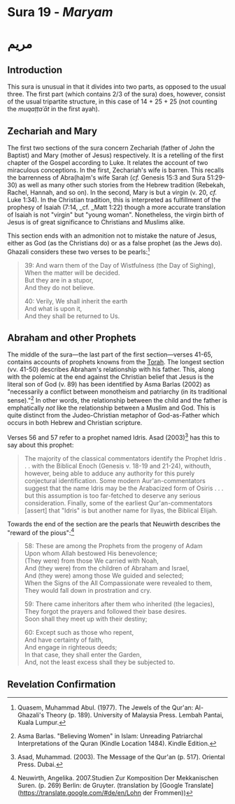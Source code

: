 # Sura 19 - _Maryam_

# مريم

## Introduction

This sura is unusual in that it divides into two parts, as opposed to the usual three. The first part \(which contains 2/3 of the sura\) does, however, consist of the usual tripartite structure, in this case of 14 + 25 + 25 \(not counting the _muqaṭṭaʿāt_ in the first ayah\).

## Zechariah and Mary

The first two sections of the sura concern Zechariah \(father of John the Baptist\) and Mary \(mother of Jesus\) respectively. It is a retelling of the first chapter of the Gospel according to Luke. It relates the account of two miraculous conceptions. In the first, Zechariah's wife is barren. This recalls the barrenness of Abra\(ha\)m's wife Sarah \(_cf._ Genesis 15:3 and Sura 51:29-30\) as well as many other such stories from the Hebrew tradition \(Rebekah, Rachel, Hannah, and so on\). In the second,  Mary is but a virgin \(v. 20, _cf._ Luke 1:34\). In the Christian tradition, this is interpreted as fulfillment of the prophesy of Isaiah \(7:14, \_cf. \_Matt 1:22\) though a more accurate translation of Isaiah is not "virgin" but "young woman". Nonetheless, the virgin birth of Jesus is of great significance to Christians and Muslims alike.

This section ends with an admonition not to mistake the nature of Jesus, either as God \(as the Christians do\) or as a false prophet \(as the Jews do\). Ghazali considers these two verses to be pearls:[^2]

> 39: And warn them of the Day of Wistfulness \(the Day of Sighing\),  
> When the matter will be decided.  
> But they are in a stupor,  
> And they do not believe.
>
> 40: Verily, We shall inherit the earth  
> And what is upon it,  
> And they shall be returned to Us.

## Abraham and other Prophets

The middle of the sura—the last part of the first section—verses 41-65, contains accounts of prophets knowns from the [Torah](/torah.md). The longest section \(vv. 41-50\) describes Abraham's relationship with his father. This, along with the polemic at the end against the Christian belief that Jesus is the literal son of God \(v. 89\) has been identified by Asma Barlas \(2002\) as "necessarily a conflict between monotheism and patriarchy \(in its traditional sense\)."[^1] In other words, the relationship between the child and the father is emphatically _not_ like the relationship between a Muslim and God. This is quite distinct from the Judeo-Christian metaphor of God-as-Father which occurs in both Hebrew and Christian scripture.

Verses 56 and 57 refer to a prophet named Idris. Asad \(2003\)[^3] has this to say about this prophet:

> The majority of the classical commentators identify the Prophet Idris . . . with the Biblical Enoch \(Genesis v. 18-19 and 21-24\), withouth, however, being able to adduce any authority for this purely conjectural identification. Some modern Aur'an-commentators suggest that the name Idris may be the Arabacized form of Osiris . . . but this assumption is too far-fetched to deserve any serious consideration. Finally, some of the earliest Qur'an-commentators \[assert\] that "Idris" is but another name for Ilyas, the Biblical Elijah.

Towards the end of the section are the pearls that Neuwirth describes the "reward of the pious":[^4]

> 58: These are among the Prophets from the progeny of Adam  
> Upon whom Allah bestowed His benevolence;  
> \(They were\) from those We carried with Noah,  
> And \(they were\) from the children of Abraham and Israel,  
> And \(they were\) among those We guided and selected;  
> When the Signs of the All Compassionate were revealed to them,  
> They would fall down in prostration and cry.
>
> 59: There came inheritors after them who inherited \(the legacies\),  
> They forgot the prayers and followed their base desires.  
> Soon shall they meet up with their destiny;
>
> 60: Except such as those who repent,  
> And have certainty of faith,  
> And engage in righteous deeds;  
> In that case, they shall enter the Garden,  
> And, not the least excess shall they be subjected to.

## Revelation Confirmation



[^1]: Asma Barlas. "Believing Women" in Islam: Unreading Patriarchal Interpretations of the Quran \(Kindle Location 1484\). Kindle Edition.

[^2]: Quasem, Muhammad Abul. \(1977\). The Jewels of the Qur'an: Al-Ghazali's Theory \(p. 189\). University of Malaysia Press. Lembah Pantai, Kuala Lumpur.

[^3]: Asad, Muhammad. \(2003\). The Message of the Qur'an \(p. 517\). Oriental Press. Dubai.

[^4]: Neuwirth, Angelika. 2007.Studien Zur Komposition Der Mekkanischen Suren. \(p. 269\) Berlin: de Gruyter. \(translation by [Google Translate](https://translate.google.com/#de/en/Lohn der Frommen)\)

